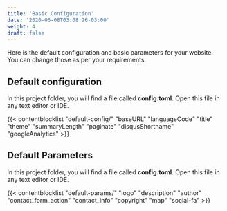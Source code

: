 ```yaml
---
title: 'Basic Configuration'
date: '2020-06-08T03:08:26-03:00'
weight: 4
draft: false
---
```


Here is the default configuration and basic parameters for your website. You can change those as per your requirements.

## Default configuration

In this project folder, you will find a file called **config.toml**. Open this file in any text editor or IDE.

{{< contentblocklist "default-config/" "baseURL" "languageCode" "title" "theme" "summaryLength" "paginate" "disqusShortname" "googleAnalytics" >}}

## Default Parameters

In this project folder, you will find a file called **config.toml**. Open this file in any text editor or IDE.

{{< contentblocklist "default-params/" "logo"   "description" "author"  "contact_form_action" "contact_info"  "copyright" "map"  "social-fa" >}}
